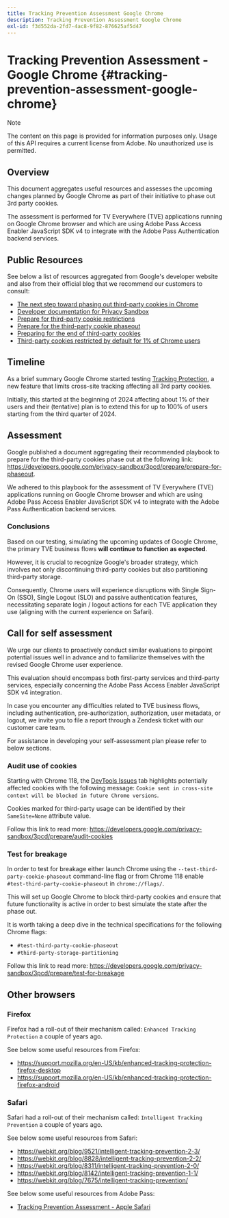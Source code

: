 ```yaml
---
title: Tracking Prevention Assessment Google Chrome
description: Tracking Prevention Assessment Google Chrome
exl-id: f3d552da-2fd7-4ac8-9f82-876625af5d47
---
```

# Tracking Prevention Assessment - Google Chrome {#tracking-prevention-assessment-google-chrome}

>[!NOTE]
>
>The content on this page is provided for information purposes only. Usage of this API requires a current license from Adobe. No unauthorized use is permitted.

## Overview

This document aggregates useful resources and assesses the upcoming changes planned by Google Chrome as part of their initiative to phase out  3rd party cookies.

The assessment is performed for TV Everywhere (TVE) applications running on Google Chrome browser and which are using Adobe Pass Access Enabler JavaScript SDK v4 to integrate with the Adobe Pass Authentication backend services.

## Public Resources

See below a list of resources aggregated from Google's developer website and also from their official blog that we recommend our customers to consult:

* [The next step toward phasing out third-party cookies in Chrome](https://blog.google/products/chrome/privacy-sandbox-tracking-protection/)
* [Developer documentation for Privacy Sandbox](https://developers.google.com/privacy-sandbox)
* [Prepare for third-party cookie restrictions](https://developers.google.com/privacy-sandbox/3pcd)
* [Prepare for the third-party cookie phaseout](https://developers.google.com/privacy-sandbox/3pcd/prepare/prepare-for-phaseout)
* [Preparing for the end of third-party cookies](https://developers.google.com/privacy-sandbox/blog/cookie-countdown-2023oct)
* [Third-party cookies restricted by default for 1% of Chrome users](https://developers.google.com/privacy-sandbox/blog/cookie-countdown-2024jan)

## Timeline

As a brief summary Google Chrome started testing [Tracking Protection](https://privacysandbox.com/), a new feature that limits cross-site tracking affecting all 3rd party cookies.

Initially, this started at the beginning of 2024 affecting about 1% of their users and their (tentative) plan is to extend this for up to 100% of users starting from the third quarter of 2024. 

## Assessment

Google published a document aggregating their recommended playbook to prepare for the third-party cookies phase out at the following link: https://developers.google.com/privacy-sandbox/3pcd/prepare/prepare-for-phaseout.

We adhered to this playbook for the assessment of TV Everywhere (TVE) applications running on Google Chrome browser and which are using Adobe Pass Access Enabler JavaScript SDK v4 to integrate with the Adobe Pass Authentication backend services.

### Conclusions

Based on our testing, simulating the upcoming updates of Google Chrome, the primary TVE business flows **will continue to function as expected**.

However, it is crucial to recognize Google's broader strategy, which involves not only discontinuing third-party cookies but also partitioning third-party storage.

Consequently, Chrome users will experience disruptions with Single Sign-On (SSO), Single Logout (SLO) and passive authentication features, necessitating separate login / logout actions for each TVE application they use (aligning with the current experience on Safari).

## Call for self assessment

We urge our clients to proactively conduct similar evaluations to pinpoint potential issues well in advance and to familiarize themselves with the revised Google Chrome user experience.

This evaluation should encompass both first-party services and third-party services, especially concerning the Adobe Pass Access Enabler JavaScript SDK v4 integration.

In case you encounter any difficulties related to TVE business flows, including authentication, pre-authorization, authorization, user metadata, or logout, we invite you to file a report through a Zendesk ticket with our customer care team.

For assistance in developing your self-assessment plan please refer to below sections.

### Audit use of cookies

Starting with Chrome 118, the [DevTools Issues](https://developer.chrome.com/docs/devtools/issues/) tab highlights potentially affected cookies with the following message: `Cookie sent in cross-site context will be blocked in future Chrome versions`.

Cookies marked for third-party usage can be identified by their `SameSite=None` attribute value.

Follow this link to read more: https://developers.google.com/privacy-sandbox/3pcd/prepare/audit-cookies

### Test for breakage

In order to test for breakage either launch Chrome using the `--test-third-party-cookie-phaseout` command-line flag or from Chrome 118 enable `#test-third-party-cookie-phaseout` in `chrome://flags/`. 

This will set up Google Chrome to block third-party cookies and ensure that future functionality is active in order to best simulate the state after the phase out.

It is worth taking a deep dive in the technical specifications for the following Chrome flags:

* `#test-third-party-cookie-phaseout`
* `#third-party-storage-partitioning`

Follow this link to read more: https://developers.google.com/privacy-sandbox/3pcd/prepare/test-for-breakage

## Other browsers

### Firefox

Firefox had a roll-out of their mechanism called: `Enhanced Tracking Protection` a couple of years ago.

See below some useful resources from Firefox:

* https://support.mozilla.org/en-US/kb/enhanced-tracking-protection-firefox-desktop
* https://support.mozilla.org/en-US/kb/enhanced-tracking-protection-firefox-android

### Safari

Safari had a roll-out of their mechanism called: `Intelligent Tracking Prevention` a couple of years ago.

See below some useful resources from Safari:

* https://webkit.org/blog/9521/intelligent-tracking-prevention-2-3/
* https://webkit.org/blog/8828/intelligent-tracking-prevention-2-2/
* https://webkit.org/blog/8311/intelligent-tracking-prevention-2-0/
* https://webkit.org/blog/8142/intelligent-tracking-prevention-1-1/
* https://webkit.org/blog/7675/intelligent-tracking-prevention/

See below some useful resources from Adobe Pass:

* [Tracking Prevention Assessment - Apple Safari](tracking-prevention-assessment-apple-safari.md)
